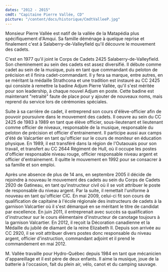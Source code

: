 ```yaml
---
dates: "2012 - 2015"
cmdt: "Capitaine Pierre Vallée, CD" 
picture: "/content/docs/historique/CmdtValleeP.jpg"
---
```


Monsieur Pierre Vallée est natif de la vallée de la Matapédia plus spécifiquement d'Amqui. Sa famille déménage à quelque reprise et finalement c'est à Salaberry-de-Valleyfield qu'il découvre le mouvement des cadets.

C'est en 1977 qu'il joint le Corps de Cadets 2425 Salaberry-de-Valleyfield. Son cheminement au sein des cadets est assez diversifié. Il débute comme cadet au sein de la musique, puis en tant que commandant du peloton de précision et il finira cadet-commandant. Il y fera sa marque, entre autres, en se méritant la médaille Strathcona et une tradition est instauré au CC 2425 qui consiste à remettre la badine Adjum Pierre Vallée, qu'il s'est méritée pour son leadership, à chaque nouvel Adjum en poste. Cette badine est maintenant "retraité" faute de place pour y ajouter de nouveaux noms, mais reprend du service lors de cérémonies spéciales.

Suite à sa carrière de cadet, il entreprend son cours d'élève-officier afin de pouvoir poursuivre dans le mouvement des cadets. Il oeuvre au sein du CC 2425 de 1983 à 1989 en tant que élève officier, sous-lieutenant et lieutenant comme officier de niveaux, responsable de la musique, responsable du peloton de précision et officier d'entrainement. Il participe aussi aux camps d'été de Valcartier en tant qu'officier sur le cours de moniteur en éducation physique. En 1989, il est transféré dans la région de l'Outaouais pour son travail, et transfert au CC 2644 Régiment de Hull, où il occupe les postes d'officier responsable niveau rouge, officier responsable niveau argent et officier d'entrainement. Il quitte le mouvement en 1992 pour se consacrer à sa famille et son emploi.

Après une absence de plus de 14 ans, en septembre 2005 il décide de rejoindre à nouveau le mouvement des cadets au sein du Corps de Cadets 2920 de Gatineau, en tant qu'instructeur civil où il se voit attribuer le poste de responsable du niveau argent. Par la suite, il remettait l'uniforme à nouveau en tant qu'officier CIC. En mai 2009, celui-ci fit son cours de qualification de capitaine à l'école régionale des instructeurs de cadets à la garnison Valcartier où il s'est démarqué en se méritant le titre de candidat par excellence. En juin 2011, il entreprenait avec succès sa qualification d'instructeur sur le cours élémentaire d'instructeur de canotage toujours à la garnison Valcartier. En 2012, il reçoit la Décoration canadienne et la Médaille du jubilé de diamant de la reine Elizabeth II. Depuis son arrivée au CC 2920, il se voit attribuer divers postes donc responsable du niveau argent, officier d'instruction, commandant adjoint et il prend le commandement en mai 2012.

M. Vallée travaille pour Hydro-Québec depuis 1984 en tant que mécanicien d'appareillage et il est père de deux enfants. Il aime la musique, joue de la batterie à l'occasion, fait du plein air, vélo, canot et du camping sauvage.